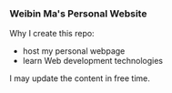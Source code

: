 ### Weibin Ma's Personal Website
Why I create this repo:
  - host my personal webpage
  - learn Web development technologies

I may update the content in free time.
